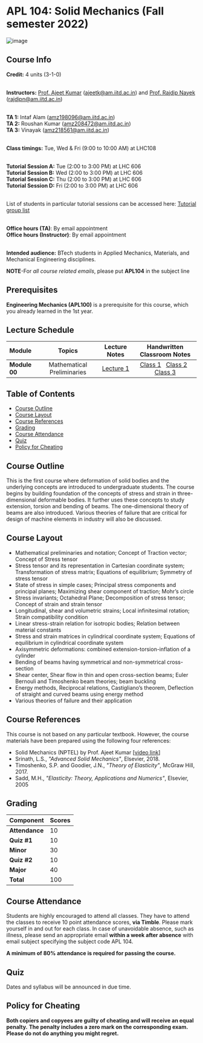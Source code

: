 # APL 104: Solid Mechanics (Fall semester 2022)

![image](https://user-images.githubusercontent.com/109568856/179663482-8b6b6fb0-1ed7-494c-9b82-5f720bb4d614.png)


## Course Info

**Credit:** 4 units (3-1-0) <br> <br>

**Instructors:** [Prof. Ajeet Kumar](https://web.iitd.ac.in/~ajeetk/) (ajeetk@am.iitd.ac.in) and [Prof. Rajdip Nayek](https://sites.google.com/view/rajdip-nayek/) (rajdipn@am.iitd.ac.in) <br> <br>

**TA 1:** Intaf Alam (amz198096@am.iitd.ac.in) <br> 
**TA 2:** Roushan Kumar (amz208472@am.iitd.ac.in) <br>
**TA 3:** Vinayak (amz218561@am.iitd.ac.in) <br><br>

**Class timings:** Tue, Wed & Fri (9:00 to 10:00 AM) at LHC108 <br><br>

**Tutorial Session A:** Tue (2:00 to 3:00 PM) at LHC 606 <br> 
**Tutorial Session B:** Wed (2:00 to 3:00 PM) at LHC 606 <br> 
**Tutorial Session C:** Thu (2:00 to 3:00 PM) at LHC 606 <br> 
**Tutorial Session D:** Fri (2:00 to 3:00 PM) at LHC 606 <br> <br>

List of students in particular tutorial sessions can be accessed here: [Tutorial group list](https://docs.google.com/spreadsheets/d/1wjXqcVkSQeNQUneFRY9tIM5wFS53DPpB/edit?usp=sharing&ouid=117052463269187528720&rtpof=true&sd=true) <br><br>

**Office hours (TA)**: By email appointment <br> 
**Office hours (Instructor)**: By email appointment <br><br>

**Intended audience:** BTech students in Applied Mechanics, Materials, and Mechanical Engineering disciplines.

**NOTE**-For *all course related emails*, please put **APL104** in the subject line <br>

## Prerequisites
**Engineering Mechanics (APL100)** is a prerequisite for this course, which you  already learned in the 1st year. 

## Lecture Schedule

|Module|Topics|Lecture Notes| Handwritten Classroom Notes|
|:-----|:---------:|:----:|:-------------------------:|
|**Module 00**| Mathematical Preliminaries | [Lecture 1](https://drive.google.com/file/d/1PC97bkmiM80aGB1XW78Y6nvA2_UTxess/view)| [Class 1](Classroom_notes/Mod0_lec1.pdf) &nbsp; [Class 2](Classroom_notes/Mod0_lec2.pdf) &nbsp; [Class 3](Classroom_notes/Mod0_lec3.pdf)|




## Table of Contents
- [Course Outline](#course-outline)
- [Course Layout](#course-layout)
- [Course References](#course-references)
- [Grading](#grading)
- [Course Attendance](#course-attendance)
- [Quiz](#quiz)
- [Policy for Cheating](#policy-for-cheating)

## Course Outline
This is the first course where deformation of solid bodies and the underlying concepts are introduced to undergraduate students. The course begins by building foundation of the concepts of stress and strain in three-dimensional deformable bodies. It further uses these concepts to study extension, torsion and bending of beams. The one-dimensional theory of beams are also introduced. Various theories of failure that are critical for design of machine elements in industry will also be discussed.

## Course Layout
- Mathematical preliminaries and notation; Concept of Traction vector; Concept of Stress tensor
- Stress tensor and its representation in Cartesian coordinate system; Transformation of stress matrix; Equations of equilibrium; Symmetry of stress tensor
- State of stress in simple cases; Principal stress components and principal planes; Maximizing shear component of traction; Mohr’s circle
- Stress invariants; Octahedral Plane; Decomposition of stress tensor; Concept of strain and strain tensor
- Longitudinal, shear and volumetric strains; Local infinitesimal rotation; Strain compatibility condition
- Linear stress-strain relation for isotropic bodies; Relation between material constants
- Stress and strain matrices in cylindrical coordinate system; Equations of equilibrium in cylindrical coordinate system
- Axisymmetric deformations: combined extension-torsion-inflation of a cylinder
- Bending of beams having symmetrical and non-symmetrical cross-section
- Shear center, Shear flow in thin and open cross-section beams; Euler Bernouli and Timoshenko beam theories; beam buckling
- Energy methods, Reciprocal relations, Castigliano’s theorem, Deflection of straight and curved beams using energy method
- Various theories of failure and their application

## Course References
This course is not based on any particular textbook. However, the course materials have been prepared using the following four references:
* Solid Mechanics (NPTEL) by Prof. Ajeet Kumar [[video link](https://www.youtube.com/playlist?list=PLp6ek2hDcoNALS0KiBAUiCwrTrvil2vL3)]
* Srinath, L.S., *"Advanced Solid Mechanics"*, Elsevier, 2018.
* Timoshenko, S.P. and Goodier, J.N., *"Theory of Elasticity"*, McGraw Hill, 2017.
* Sadd, M.H., *"Elasticity: Theory, Applications and Numerics"*, Elsevier, 2005


## Grading  

|Component|Scores|
|:---|:-----|
|**Attendance**| 10 |
|**Quiz #1**| 10 |
|**Minor**| 30 |
|**Quiz #2**| 10 |
|**Major**| 40 |
|**Total** |100| 

## Course Attendance
Students are highly encouraged to attend all classes. They have to attend the classes to receive 10 point attendance scores, **via Timble**. Please mark yourself in and out for each class. In case of unavoidable absence, such as illness, please send an appropriate email **within a week after absence** with email subject specifying the subject code APL 104. <br>

**A minimum of 80% attendance is required for passing the course.**


## Quiz
Dates and syllabus will be announced in due time.


## Policy for Cheating 
**Both copiers and copyees are guilty of cheating and will receive an equal penalty.** **The penalty includes a zero mark on the corresponding exam. Please do not do anything you might regret.** 


